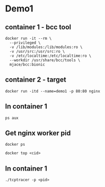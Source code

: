 # Demo1

## container 1 - bcc tool

```bash=
docker run -it --rm \
  --privileged \
  -v /lib/modules:/lib/modules:ro \
  -v /usr/src:/usr/src:ro \
  -v /etc/localtime:/etc/localtime:ro \
  --workdir /usr/share/bcc/tools \
  mjace/bcc:bionic
```


## container 2 - target
```bash=
docker run -itd --name=demo1 -p 80:80 nginx 
```


## In container 1
```bash=
ps aux
```


## Get nginx worker pid
```bash=
docker ps

docker top <cid>
```

## In container 1
```bash=
./tcptracer -p <pid>
```



